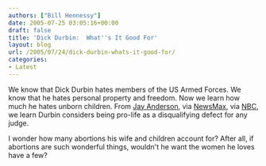 ```yaml
---
authors: ["Bill Hennessy"]
date: 2005-07-25 03:05:16+00:00
draft: false
title: 'Dick Durbin:  What''s It Good For'
layout: blog
url: /2005/07/24/dick-durbin-whats-it-good-for/
categories:
- Latest
---
```


We know that Dick Durbin hates members of the US Armed Forces.  We know that he hates personal property and freedom.  Now we learn how much he hates unborn children.  From [Jay Anderson](https://proecclesia.blogspot.com/2005/07/durbin-pro-life-stance-would.html), via [NewsMax](https://www.newsmax.com/archives/ic/2005/7/24/114739.shtml), via [NBC](https://www.msnbc.msn.com/), we learn Durbin considers being pro-life as a disqualifying defect for any judge.

I wonder how many abortions his wife and children account for?  After all, if abortions are such wonderful things, wouldn't he want the women he loves have a few?

